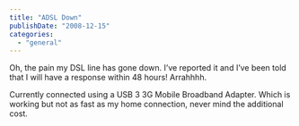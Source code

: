 ```yaml
---
title: "ADSL Down"
publishDate: "2008-12-15"
categories: 
  - "general"
---
```


Oh, the pain my DSL line has gone down. I’ve reported it and I’ve been told that I will have a response within 48 hours! Arrahhhh.

Currently connected using a USB 3 3G Mobile Broadband Adapter. Which is working but not as fast as my home connection, never mind the additional cost.
